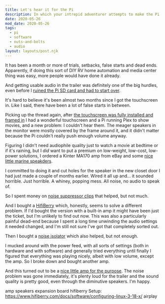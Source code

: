 ```yaml
---
title: Let's hear it for the Pi
description: In which your intrepid adventurer attempts to make the Pi audio usable.
date: 2020-05-26
mod_date: 2020-05-26
tags:
  - pi
  - software
  - nuts-and-bolts
  - audio
layout: layouts/post.njk
---
```

It has been a month or more of trials, setbacks, false starts and dead ends. Apparently, if doing this sort of DIY RV home automation and media center thing was easy, more people would have done it already. 

And getting usable audio in the trailer was definitely one of the big hurdles, even before I [ruined the Pi SD card and had to start over](/posts/april-2020/uh-oh/).

It's hard to believe it's been almost two months since I got the touchscreen in. Like I said, there have been a lot of false starts in between. 

Picking up the thread again, after [the touchscreen was fully installed and framed in](/posts/april-2020/fixing-a-hole/) I had a wonderful touchscreen and a Pi running Plex to show movies, and a new problem: I couldn't hear them. The meager speakers in the monitor were mostly covered by the frame around it, and it didn't matter because the Pi couldn't really push enough volume anyway.

Figuring I didn't need audiophile quality just to watch a movie at bedtime or if it's raining, but I *did* want to put a premium on low-weight, low-cost, low-power solutions, I ordered a Kinter MA170 amp from eBay and some [nice little marine speakders](https://amzn.to/3gteWmD).

I committed to doing it and cut holes for the speaker in the new closet door I had just made a couple of months earlier. Wired it all up and... it sounded horrible. Just horrible. A whiney, popping mess. All noise, no audio to speak of.

So I spent money on [noise suppressor clips](https://amzn.to/2XuYYzX) that helped, but not much.

And I bought a [HifiBerry](https://amzn.to/3ekQRfT) which, honestly, seems to solve a different problem. If I'd bought the version with a built-in amp it might have been just the ticket, but I'm unlikely to find out now. This was also a particularly painful dead-end because I spent a long time unwinding the audio settings it needed changed, and I'm still not sure I've got that completely sorted out.

Then I bought a [noise isolator](https://amzn.to/2ZQVWZJ) which also helped, but not enough.

I mucked around with the power feed, with all sorts of settings (both in hardware and with software) and generally tried everything until finally I figured that everything was playing nicely, albeit with low volume, except the amp. So I broke down and bought another amp.

And this turned out to be a [nice little amp for the purpose](https://amzn.to/2TIMYcV). The noise problem was gone immediately, it's plenty loud for the trailer and the sound quality is pretty good, even through the diminutive speakers. I'm happy.



amp
speakers
expansion board
hifiberry
    Setup: https://www.hifiberry.com/docs/software/configuring-linux-3-18-x/
airplay

